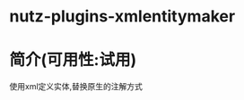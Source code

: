 nutz-plugins-xmlentitymaker
==================================

简介(可用性:试用)
==================================

使用xml定义实体,替换原生的注解方式